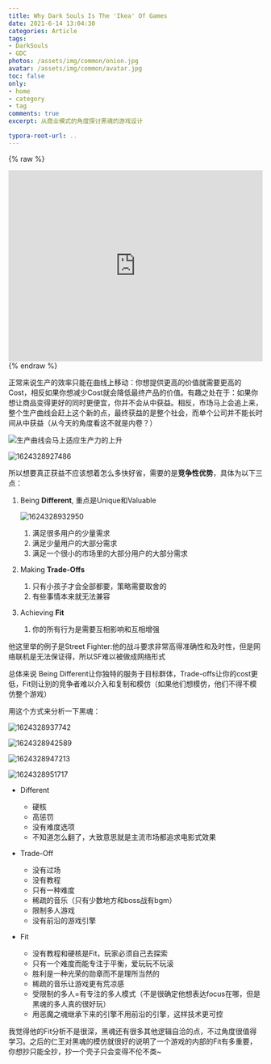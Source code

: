 ```yaml
---
title: Why Dark Souls Is The 'Ikea' Of Games
date: 2021-6-14 13:04:30
categories: Article
tags: 
- DarkSouls
- GDC
photos: /assets/img/common/onion.jpg
avatar: /assets/img/common/avatar.jpg
toc: false
only:
- home
- category
- tag
comments: true
excerpt: 从商业模式的角度探讨黑魂的游戏设计

typora-root-url: ..
---
```


{% raw %}
<div style="position: relative; width: 100%; height: 0; padding-bottom:75%;">
	<iframe src="https://www.youtube.com/embed/vid5yZRKzs0" 
	scrolling="no" border="0" frameborder="no" framespacing="0" allowfullscreen="true"
	style="position: absolute; width: 100%; height: 100%; left: 0; top: 0;"> 
	</iframe>
</div>
{% endraw %}

正常来说生产的效率只能在曲线上移动：你想提供更高的价值就需要更高的Cost，相反如果你想减少Cost就会降低最终产品的价值。有趣之处在于：如果你想让商品变得更好的同时更便宜，你并不会从中获益。相反，市场马上会追上来，整个生产曲线会赶上这个新的点，最终获益的是整个社会，而单个公司并不能长时间从中获益（从今天的角度看这不就是内卷？）

![生产曲线会马上适应生产力的上升](/assets/img/2021-6-18-Why-Dark-Souls-Is-The-Ikea-Of-Games/1624328909638.png)

![1624328927486](/assets/img/2021-6-18-Why-Dark-Souls-Is-The-Ikea-Of-Games/1624328927486.png)

所以想要真正获益不应该想着怎么多快好省，需要的是**竞争性优势**，具体为以下三点：

1. Being **Different**, 重点是Unique和Valuable

   ![1624328932950](/assets/img/2021-6-18-Why-Dark-Souls-Is-The-Ikea-Of-Games/1624328932950.png)

   1. 满足很多用户的少量需求
   2. 满足少量用户的大部分需求
   3. 满足一个很小的市场里的大部分用户的大部分需求

2. Making **Trade-Offs**

   1. 只有小孩子才会全部都要，策略需要取舍的
   2. 有些事情本来就无法兼容

3. Achieving **Fit**

   1. 你的所有行为是需要互相影响和互相增强

他这里举的例子是Street Fighter:他的战斗要求非常高得准确性和及时性，但是网络联机是无法保证得，所以SF难以被做成网络形式

总体来说 Being Different让你独特的服务于目标群体，Trade-offs让你的cost更低，Fit则让别的竞争者难以介入和复制和模仿（如果他们想模仿，他们不得不模仿整个游戏）

用这个方式来分析一下黑魂：

![1624328937742](/assets/img/2021-6-18-Why-Dark-Souls-Is-The-Ikea-Of-Games/1624328937742.png)

![1624328942589](/assets/img/2021-6-18-Why-Dark-Souls-Is-The-Ikea-Of-Games/1624328942589.png)

![1624328947213](/assets/img/2021-6-18-Why-Dark-Souls-Is-The-Ikea-Of-Games/1624328947213.png)

![1624328951717](/assets/img/2021-6-18-Why-Dark-Souls-Is-The-Ikea-Of-Games/1624328951717.png)

- Different

  - 硬核
  - 高惩罚
  - 没有难度选项
  - 不知道怎么翻了，大致意思就是主流市场都追求电影式效果

- Trade-Off

  - 没有过场
  - 没有教程
  - 只有一种难度
  - 稀疏的音乐（只有少数地方和boss战有bgm）
  - 限制多人游戏
  - 没有前沿的游戏引擎

- Fit

  - 没有教程和硬核是Fit，玩家必须自己去探索
  - 只有一个难度而能专注于平衡，爱玩玩不玩滚
  - 胜利是一种光荣的勋章而不是理所当然的
  - 稀疏的音乐让游戏更有荒凉感
  - 受限制的多人=有专注的多人模式（不是很确定他想表达focus在哪，但是黑魂的多人真的很好玩）
  - 用恶魔之魂继承下来的引擎不用前沿的引擎，这样技术更可控

我觉得他的Fit分析不是很深，黑魂还有很多其他逻辑自洽的点，不过角度很值得学习。之后的仁王对黑魂的模仿就很好的说明了一个游戏的内部的Fit有多重要，你想抄只能全抄，抄一个壳子只会变得不伦不类~



